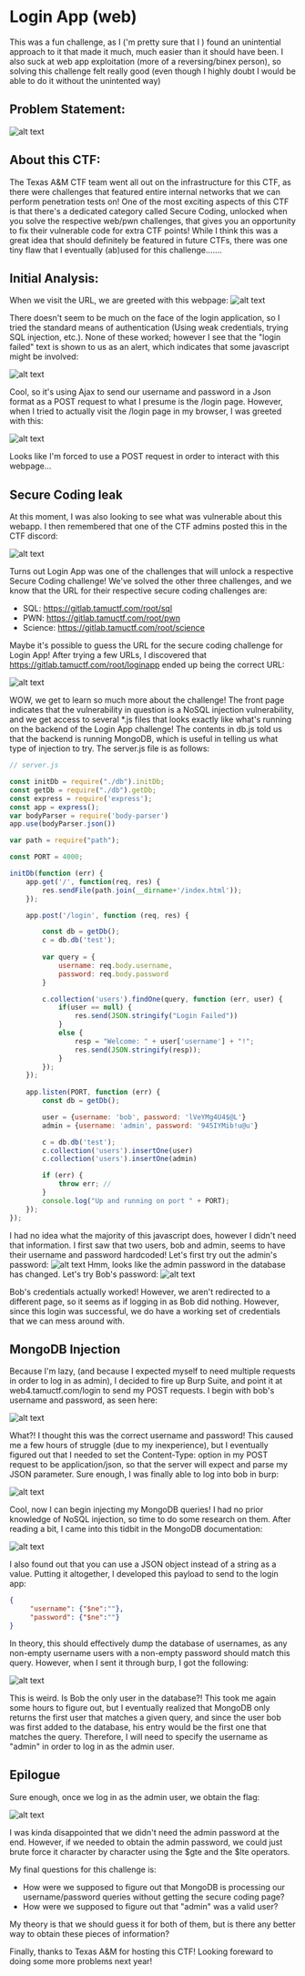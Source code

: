 
# Login App (web)
This was a fun challenge, as I ('m pretty sure that I ) found an unintential approach to it that made it much, much easier than it should have been. I also suck at web app exploitation (more of a reversing/binex person), so solving this challenge felt really good (even though I highly doubt I would be able to do it without the unintented way)

## Problem Statement:

![alt text](imgs/LoginAppProblemText.PNG "Chall")

## About this CTF:
The Texas A&M CTF team went all out on the infrastructure for this CTF, as there were challenges that featured entire internal networks that we can perform penetration tests on! One of the most exciting aspects of this CTF is that there's a dedicated category called Secure Coding, unlocked when you solve the respective web/pwn challenges, that gives you an opportunity to fix their vulnerable code for extra CTF points! While I think this was a great idea that should definitely be featured in future CTFs, there was one tiny flaw that I eventually (ab)used for this challenge.......
## Initial Analysis:
When we visit the URL, we are greeted with this webpage:
![alt text](imgs/main.PNG "Login")

There doesn't seem to be much on the face of the login application, so I tried the standard means of authentication (Using weak credentials, trying SQL injection, etc.). None of these worked; however I see that the "login failed" text is shown to us as an alert, which indicates that some javascript might be involved:

![alt text](imgs/clientsidejs.PNG "Client.js")

Cool, so it's using Ajax to send our username and password in a Json format as a POST request to what I presume is the /login page. However, when I tried to actually visit the /login page in my browser, I was greeted with this:

![alt text](imgs/noGetLogin.PNG "no GET requests")

Looks like I'm forced to use a POST request in order to interact with this webpage...

## Secure Coding leak

At this moment, I was also looking to see what was vulnerable about this webapp. I then remembered that one of the CTF admins posted this in the CTF discord:

![alt text](imgs/secureCodingLeak.PNG "discord")

Turns out Login App was one of the challenges that will unlock a respective Secure Coding challenge! We've solved the other three challenges, and we know that the URL for their respective secure coding challenges are:

* SQL: https://gitlab.tamuctf.com/root/sql
* PWN: https://gitlab.tamuctf.com/root/pwn
* Science: https://gitlab.tamuctf.com/root/science

Maybe it's possible to guess the URL for the secure coding challenge for Login App! After trying a few URLs, I discovered that https://gitlab.tamuctf.com/root/loginapp ended up being the correct URL:

![alt text](imgs/secureCodingNoSQL.PNG "main secure coding page")

WOW, we get to learn so much more about the challenge! The front page indicates that the vulnerability in question is a NoSQL injection vulnerability, and we get access to several *.js files that looks exactly like what's running on the backend of the Login App challenge! The contents in db.js told us that the backend is running MongoDB, which is useful in telling us what type of injection to try. The server.js file is as follows:

```javascript
// server.js

const initDb = require("./db").initDb;
const getDb = require("./db").getDb;
const express = require('express');
const app = express();
var bodyParser = require('body-parser')
app.use(bodyParser.json())

var path = require("path");

const PORT = 4000;

initDb(function (err) {
    app.get('/', function(req, res) {
        res.sendFile(path.join(__dirname+'/index.html'));
    });  

    app.post('/login', function (req, res) {

        const db = getDb();
        c = db.db('test');
    
        var query = {
            username: req.body.username,
            password: req.body.password
        }

        c.collection('users').findOne(query, function (err, user) {
            if(user == null) {
                res.send(JSON.stringify("Login Failed"))
            }
            else {
                resp = "Welcome: " + user['username'] + "!";
                res.send(JSON.stringify(resp));
            }
        });
    });
 
    app.listen(PORT, function (err) {
        const db = getDb();

        user = {username: 'bob', password: 'lVeYMg4U4$@L'}
        admin = {username: 'admin', password: '945IYMib!u@u'}

        c = db.db('test');
        c.collection('users').insertOne(user)
        c.collection('users').insertOne(admin)

        if (err) {
            throw err; //
        }
        console.log("Up and running on port " + PORT);
    });
});
```
I had no idea what the majority of this javascript does, however I didn't need that information. I first saw that two users, bob and admin, seems to have their username and password hardcoded! Let's first try out the admin's password:
![alt text](imgs/adminfail.PNG "Nope")
Hmm, looks like the admin password in the database has changed. Let's try Bob's password:
![alt text](imgs/welcomeBob.PNG "Login Successful")

Bob's credentials actually worked! However, we aren't redirected to a different page, so it seems as if logging in as Bob did nothing. However, since this login was successful, we do have a working set of credentials that we can mess around with.
## MongoDB Injection

Because I'm lazy, (and because I expected myself to need multiple requests in order to log in as admin), I decided to fire up Burp Suite, and point it at web4.tamuctf.com/login to send my POST requests. I begin with bob's username and password, as seen here:

![alt text](imgs/noJsonBurpFail.PNG "nope")

What?! I thought this was the correct username and password! This caused me a few hours of struggle (due to my inexperience), but I eventually figured out that I needed to set the Content-Type: option in my POST request to be application/json, so that the server will expect and parse my JSON parameter. Sure enough, I was finally able to log into bob in burp:

![alt text](imgs/BurpBobSuccess.PNG "Finally")

Cool, now I can begin injecting my MongoDB queries! I had no prior knowledge of NoSQL injection, so time to do some research on them. After reading a bit, I came into this tidbit in the MongoDB documentation:

![alt text](imgs/ComparisonQueryDocs.PNG "Operators")

I also found out that you can use a JSON object instead of a string as a value. Putting it altogether, I developed this payload to send to the login app:
```json
{   
     "username": {"$ne":""},
     "password": {"$ne":""}
}
```
In theory, this should effectively dump the database of usernames, as any non-empty username users with a non-empty password should match this query. However, when I sent it through burp, I got the following:

![alt text](imgs/injectedBurp.PNG "failed injection")

This is weird. Is Bob the only user in the database?! This took me again some hours to figure out, but I eventually realized that MongoDB only returns the first user that matches a given query, and since the user bob was first added to the database, his entry would be the first one that matches the query. Therefore, I will need to specify the username as "admin" in order to log in as the admin user.

## Epilogue
Sure enough, once we log in as the admin user, we obtain the flag:

![alt text](imgs/flagobtained.PNG "finally")

I was kinda disappointed that we didn't need the admin password at the end. However, if we needed to obtain the admin password, we could just brute force it character by character using the $gte and the $lte operators.

My final questions for this challenge is:
* How were we supposed to figure out that MongoDB is processing our username/password queries without getting the secure coding page?
* How were we supposed to figure out that "admin" was a valid user?

My theory is that we should guess it for both of them, but is there any better way to obtain these pieces of information?

Finally, thanks to Texas A&M for hosting this CTF! Looking foreward to doing some more problems next year!

